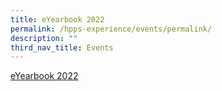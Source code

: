 ```yaml
---
title: eYearbook 2022
permalink: /hpps-experience/events/permalink/
description: ""
third_nav_title: Events
---
```



[eYearbook 2022](https://fliphtml5.com/read/obrr/phcl/index.html)